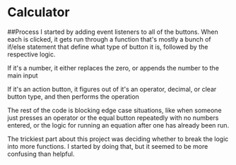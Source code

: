# Calculator

##Process
I started by adding event listeners to all of the buttons. When each is clicked, it gets run through a function that's mostly a bunch of if/else statement that define what type of button it is, followed by the respective logic.

If it's a number, it either replaces the zero, or appends the number to the main input

If it's an action button, it figures out of it's an operator, decimal, or clear button type, and then performs the operation

The rest of the code is blocking edge case situations, like when someone just presses an operator or the equal button repeatedly with no numbers entered, or the logic for running an equation after one has already been run.

The trickiest part about this project was deciding whether to break the logic into more functions. I started by doing that, but it seemed to be more confusing than helpful.
